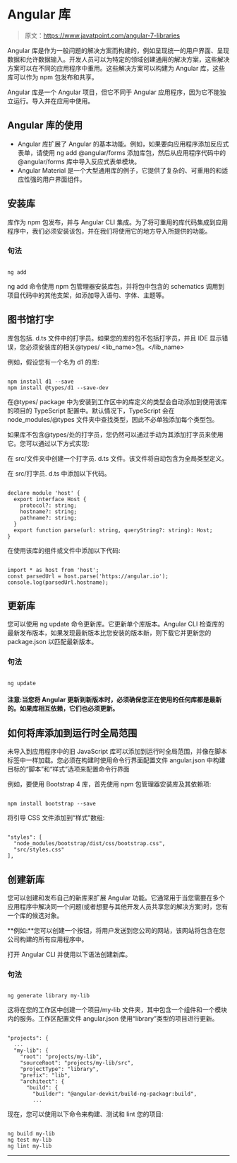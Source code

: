 # Angular 库

> 原文：<https://www.javatpoint.com/angular-7-libraries>

Angular 库是作为一般问题的解决方案而构建的，例如呈现统一的用户界面、呈现数据和允许数据输入。开发人员可以为特定的领域创建通用的解决方案，这些解决方案可以在不同的应用程序中重用。这些解决方案可以构建为 Angular 库，这些库可以作为 npm 包发布和共享。

Angular 库是一个 Angular 项目，但它不同于 Angular 应用程序，因为它不能独立运行。导入并在应用中使用。

## Angular 库的使用

*   Angular 库扩展了 Angular 的基本功能。例如，如果要向应用程序添加反应式表单，请使用 ng add @angular/forms 添加库包，然后从应用程序代码中的@angular/forms 库中导入反应式表单模块。
*   Angular Material 是一个大型通用库的例子，它提供了复杂的、可重用的和适应性强的用户界面组件。

## 安装库

库作为 npm 包发布，并与 Angular CLI 集成。为了将可重用的库代码集成到应用程序中，我们必须安装该包，并在我们将使用它的地方导入所提供的功能。

### 句法

```

ng add  
```

ng add 命令使用 npm 包管理器安装库包，并将包中包含的 schematics 调用到项目代码中的其他支架，如添加导入语句、字体、主题等。

## 图书馆打字

库包包括. d.ts 文件中的打字员。如果您的库的包不包括打字员，并且 IDE 显示错误，您必须安装库的相关@types/ <lib_name>包。</lib_name>

例如，假设您有一个名为 d1 的库:

```

npm install d1 --save
npm install @types/d1 --save-dev

```

在@types/ package 中为安装到工作区中的库定义的类型会自动添加到使用该库的项目的 TypeScript 配置中。默认情况下，TypeScript 会在 node_modules/@types 文件夹中查找类型，因此不必单独添加每个类型包。

如果库不包含@types/处的打字员，您仍然可以通过手动为其添加打字员来使用它。您可以通过以下方式实现:

在 src/文件夹中创建一个打字员. d.ts 文件。该文件将自动包含为全局类型定义。

在 src/打字员. d.ts 中添加以下代码。

```

declare module 'host' {
  export interface Host {
    protocol?: string;
    hostname?: string;
    pathname?: string;
  }
  export function parse(url: string, queryString?: string): Host;
}

```

在使用该库的组件或文件中添加以下代码:

```

import * as host from 'host';
const parsedUrl = host.parse('https://angular.io');
console.log(parsedUrl.hostname);

```

## 更新库

您可以使用 ng update 命令更新库。它更新单个库版本。Angular CLI 检查库的最新发布版本，如果发现最新版本比您安装的版本新，则下载它并更新您的 package.json 以匹配最新版本。

### 句法

```

ng update  
```

#### 注意:当您将 Angular 更新到新版本时，必须确保您正在使用的任何库都是最新的。如果库相互依赖，它们也必须更新。

## 如何将库添加到运行时全局范围

未导入到应用程序中的旧 JavaScript 库可以添加到运行时全局范围，并像在脚本标签中一样加载。您必须在构建时使用命令行界面配置文件 angular.json 中构建目标的“脚本”和“样式”选项来配置命令行界面

例如，要使用 Bootstrap 4 库，首先使用 npm 包管理器安装库及其依赖项:

```

npm install bootstrap --save

```

将引导 CSS 文件添加到“样式”数组:

```

"styles": [
  "node_modules/bootstrap/dist/css/bootstrap.css",
  "src/styles.css"
],

```

## 创建新库

您可以创建和发布自己的新库来扩展 Angular 功能。它通常用于当您需要在多个应用程序中解决同一个问题(或者想要与其他开发人员共享您的解决方案)时，您有一个库的候选对象。

**例如:**您可以创建一个按钮，将用户发送到您公司的网站，该网站将包含在您公司构建的所有应用程序中。

打开 Angular CLI 并使用以下语法创建新库。

### 句法

```

ng generate library my-lib

```

这将在您的工作区中创建一个项目/my-lib 文件夹，其中包含一个组件和一个模块内的服务。工作区配置文件 angular.json 使用“library”类型的项目进行更新。

```

"projects": {
  ...
  "my-lib": {
    "root": "projects/my-lib",
    "sourceRoot": "projects/my-lib/src",
    "projectType": "library",
    "prefix": "lib",
    "architect": {
      "build": {
        "builder": "@angular-devkit/build-ng-packagr:build",
        ...

```

现在，您可以使用以下命令来构建、测试和 lint 您的项目:

```

ng build my-lib
ng test my-lib
ng lint my-lib

```

* * *